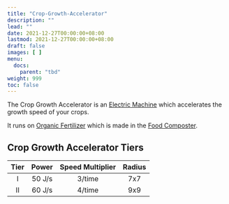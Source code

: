 ```yaml
---
title: "Crop-Growth-Accelerator"
description: ""
lead: ""
date: 2021-12-27T00:00:00+08:00
lastmod: 2021-12-27T00:00:00+08:00
draft: false
images: [ ]
menu:
  docs:
    parent: "tbd"
weight: 999
toc: false
---
```


The Crop Growth Accelerator is an [Electric Machine](/docs/slimefun/electric-machines) which accelerates the growth speed of your crops.

It runs on [Organic Fertilizer](/docs/slimefun/miscellaneous-items) which is made in the [Food Composter](/docs/slimefun/food-composter).

## Crop Growth Accelerator Tiers

| Tier | Power  | Speed Multiplier | Radius |
|:----:|:------:|:----------------:|:------:|
|  I   | 50 J/s |      3/time      |  7x7   |
|  II  | 60 J/s |      4/time      |  9x9   |
